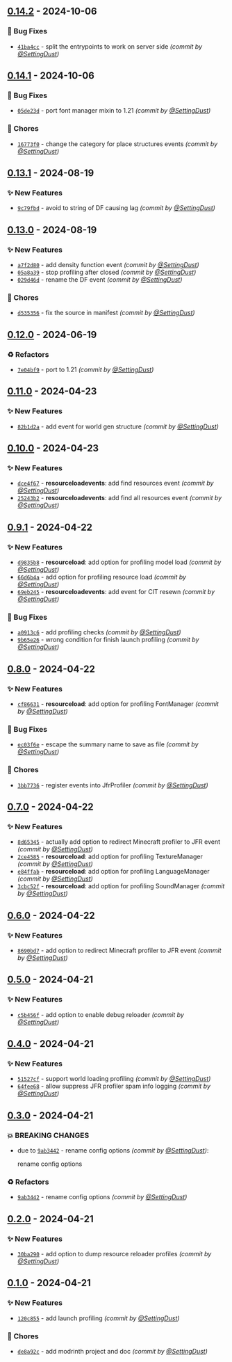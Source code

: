 
## [0.14.2] - 2024-10-06
### :bug: Bug Fixes
- [`41ba4cc`](https://github.com/SettingDust/MoreProfiling/commit/41ba4ccda4296824666d31f16ae7512eae4369b8) - split the entrypoints to work on server side *(commit by [@SettingDust](https://github.com/SettingDust))*


## [0.14.1] - 2024-10-06
### :bug: Bug Fixes
- [`05de23d`](https://github.com/SettingDust/MoreProfiling/commit/05de23d6b5d1f9737ed16d7f2d31b701feba7084) - port font manager mixin to 1.21 *(commit by [@SettingDust](https://github.com/SettingDust))*

### :wrench: Chores
- [`16773f0`](https://github.com/SettingDust/MoreProfiling/commit/16773f03448a7c9793ad08ee66156a95af07ff46) - change the category for place structures events *(commit by [@SettingDust](https://github.com/SettingDust))*


## [0.13.1] - 2024-08-19
### :sparkles: New Features
- [`9c79fbd`](https://github.com/SettingDust/MoreProfiling/commit/9c79fbd33b6bb5678f80d3e47291ab87ad14b8ed) - avoid to string of DF causing lag *(commit by [@SettingDust](https://github.com/SettingDust))*


## [0.13.0] - 2024-08-19
### :sparkles: New Features
- [`a7f2d80`](https://github.com/SettingDust/MoreProfiling/commit/a7f2d8035d9e98f424412ae27ce33da030e95137) - add density function event *(commit by [@SettingDust](https://github.com/SettingDust))*
- [`05a8a39`](https://github.com/SettingDust/MoreProfiling/commit/05a8a39116c4ba8aaf43cf9d33d8c38581fa8695) - stop profiling after closed *(commit by [@SettingDust](https://github.com/SettingDust))*
- [`029d46d`](https://github.com/SettingDust/MoreProfiling/commit/029d46d0880a2910c48f1335213141767d29baee) - rename the DF event *(commit by [@SettingDust](https://github.com/SettingDust))*

### :wrench: Chores
- [`d535356`](https://github.com/SettingDust/MoreProfiling/commit/d53535633a4743f589c81add5eb075936871c442) - fix the source in manifest *(commit by [@SettingDust](https://github.com/SettingDust))*


## [0.12.0] - 2024-06-19
### :recycle: Refactors
- [`7e04bf9`](https://github.com/SettingDust/MoreProfiling/commit/7e04bf93536100332605b694205d6f953b120580) - port to 1.21 *(commit by [@SettingDust](https://github.com/SettingDust))*


## [0.11.0] - 2024-04-23
### :sparkles: New Features
- [`82b1d2a`](https://github.com/SettingDust/MoreProfiling/commit/82b1d2ad32cc5a233b4f62bfbe8a16c9e6c0cdfb) - add event for world gen structure *(commit by [@SettingDust](https://github.com/SettingDust))*


## [0.10.0] - 2024-04-23
### :sparkles: New Features
- [`dce4f67`](https://github.com/SettingDust/MoreProfiling/commit/dce4f67f3594848576adafcd596942f0c72dd85f) - **resourceloadevents**: add find resources event *(commit by [@SettingDust](https://github.com/SettingDust))*
- [`25243b2`](https://github.com/SettingDust/MoreProfiling/commit/25243b2c40cc891ac363ba9ee78a6be0dbd2ccf4) - **resourceloadevents**: add find all resources event *(commit by [@SettingDust](https://github.com/SettingDust))*


## [0.9.1] - 2024-04-22
### :sparkles: New Features
- [`d9835b8`](https://github.com/SettingDust/MoreProfiling/commit/d9835b85bc7d1aa8b25ce73dff145fcda26316a1) - **resourceload**: add option for profiling model load *(commit by [@SettingDust](https://github.com/SettingDust))*
- [`66d6b4a`](https://github.com/SettingDust/MoreProfiling/commit/66d6b4ac3a9e9b407e8aca392c9e16d2497ea52e) - add option for profiling resource load *(commit by [@SettingDust](https://github.com/SettingDust))*
- [`69eb245`](https://github.com/SettingDust/MoreProfiling/commit/69eb245fffbcab54dca481a66f33a74b1414994d) - **resourceloadevents**: add event for CIT resewn *(commit by [@SettingDust](https://github.com/SettingDust))*

### :bug: Bug Fixes
- [`a0913c6`](https://github.com/SettingDust/MoreProfiling/commit/a0913c63a75ad1707fd4307789d763f9f0e64671) - add profiling checks *(commit by [@SettingDust](https://github.com/SettingDust))*
- [`9b65e26`](https://github.com/SettingDust/MoreProfiling/commit/9b65e265e66630082c5569f9e3fb786c361226e6) - wrong condition for finish launch profiling *(commit by [@SettingDust](https://github.com/SettingDust))*


## [0.8.0] - 2024-04-22
### :sparkles: New Features
- [`cf86631`](https://github.com/SettingDust/MoreProfiling/commit/cf866319401950feb5b0ce1b33be39e43697581d) - **resourceload**: add option for profiling FontManager *(commit by [@SettingDust](https://github.com/SettingDust))*

### :bug: Bug Fixes
- [`ec03f6e`](https://github.com/SettingDust/MoreProfiling/commit/ec03f6e365c7c229308dd6e77743c685753a621a) - escape the summary name to save as file *(commit by [@SettingDust](https://github.com/SettingDust))*

### :wrench: Chores
- [`3bb7736`](https://github.com/SettingDust/MoreProfiling/commit/3bb77361e0afe256e96ee5b220ad8d4a5e71c239) - register events into JfrProfiler *(commit by [@SettingDust](https://github.com/SettingDust))*


## [0.7.0] - 2024-04-22
### :sparkles: New Features
- [`8d65345`](https://github.com/SettingDust/MoreProfiling/commit/8d6534562da8b03f68b884438b1900c46d51d077) - actually add option to redirect Minecraft profiler to JFR event *(commit by [@SettingDust](https://github.com/SettingDust))*
- [`2ce4585`](https://github.com/SettingDust/MoreProfiling/commit/2ce4585ad1a9f562bcba81c870788daff43bb23f) - **resourceload**: add option for profiling  TextureManager *(commit by [@SettingDust](https://github.com/SettingDust))*
- [`e84ffab`](https://github.com/SettingDust/MoreProfiling/commit/e84ffab0b0f7e04b44125f84e1c512dad7808752) - **resourceload**: add option for profiling  LanguageManager *(commit by [@SettingDust](https://github.com/SettingDust))*
- [`3cbc52f`](https://github.com/SettingDust/MoreProfiling/commit/3cbc52f5bc6fa737461cbb368c20c57063dc5c8b) - **resourceload**: add option for profiling  SoundManager *(commit by [@SettingDust](https://github.com/SettingDust))*


## [0.6.0] - 2024-04-22
### :sparkles: New Features
- [`8690bd7`](https://github.com/SettingDust/MoreProfiling/commit/8690bd7da806fbc9fdfd3811d2081c2b93de6d5a) - add option to redirect Minecraft profiler to JFR event *(commit by [@SettingDust](https://github.com/SettingDust))*


## [0.5.0] - 2024-04-21
### :sparkles: New Features
- [`c5b456f`](https://github.com/SettingDust/MoreProfiling/commit/c5b456f59acb2869423c50ae4360041f5729f757) - add option to enable debug reloader *(commit by [@SettingDust](https://github.com/SettingDust))*


## [0.4.0] - 2024-04-21
### :sparkles: New Features
- [`51527cf`](https://github.com/SettingDust/MoreProfiling/commit/51527cf4cf3d6beb5f164675dc31d0f3743ba88d) - support world loading profiling *(commit by [@SettingDust](https://github.com/SettingDust))*
- [`64fee68`](https://github.com/SettingDust/MoreProfiling/commit/64fee687d032de464041630f51c8db383c179e8f) - allow suppress JFR profiler spam info logging *(commit by [@SettingDust](https://github.com/SettingDust))*


## [0.3.0] - 2024-04-21
### :boom: BREAKING CHANGES
- due to [`9ab3442`](https://github.com/SettingDust/MoreProfiling/commit/9ab3442cae46b4920a7424833a88486f56f82f59) - rename config options *(commit by [@SettingDust](https://github.com/SettingDust))*:

  rename config options


### :recycle: Refactors
- [`9ab3442`](https://github.com/SettingDust/MoreProfiling/commit/9ab3442cae46b4920a7424833a88486f56f82f59) - rename config options *(commit by [@SettingDust](https://github.com/SettingDust))*


## [0.2.0] - 2024-04-21
### :sparkles: New Features
- [`30ba290`](https://github.com/SettingDust/MoreProfiling/commit/30ba29051c925f7ce76bb7a8ce08b8c7d3d8c137) - add option to dump resource reloader profiles *(commit by [@SettingDust](https://github.com/SettingDust))*


## [0.1.0] - 2024-04-21
### :sparkles: New Features
- [`120c855`](https://github.com/SettingDust/MoreProfiling/commit/120c8555ff889f0901ce44a1343c4d72b0d56842) - add launch profiling *(commit by [@SettingDust](https://github.com/SettingDust))*

### :wrench: Chores
- [`de8a92c`](https://github.com/SettingDust/MoreProfiling/commit/de8a92c20fe0536a36bcaa0c72c3417977979407) - add modrinth project and doc *(commit by [@SettingDust](https://github.com/SettingDust))*


[0.1.0]: https://github.com/SettingDust/MoreProfiling/compare/0.0.0...0.1.0
[0.2.0]: https://github.com/SettingDust/MoreProfiling/compare/0.1.0...0.2.0
[0.3.0]: https://github.com/SettingDust/MoreProfiling/compare/0.2.0...0.3.0
[0.4.0]: https://github.com/SettingDust/MoreProfiling/compare/0.3.0...0.4.0
[0.5.0]: https://github.com/SettingDust/MoreProfiling/compare/0.4.0...0.5.0
[0.6.0]: https://github.com/SettingDust/MoreProfiling/compare/0.5.0...0.6.0
[0.7.0]: https://github.com/SettingDust/MoreProfiling/compare/0.6.1...0.7.0
[0.8.0]: https://github.com/SettingDust/MoreProfiling/compare/0.7.0...0.8.0
[0.9.1]: https://github.com/SettingDust/MoreProfiling/compare/0.8.0...0.9.1
[0.10.0]: https://github.com/SettingDust/MoreProfiling/compare/0.9.1...0.10.0
[0.11.0]: https://github.com/SettingDust/MoreProfiling/compare/0.10.0...0.11.0
[0.12.0]: https://github.com/SettingDust/MoreProfiling/compare/0.11.0...0.12.0
[0.13.0]: https://github.com/SettingDust/MoreProfiling/compare/0.12.0...0.13.0
[0.13.1]: https://github.com/SettingDust/MoreProfiling/compare/0.13.0...0.13.1
[0.14.1]: https://github.com/SettingDust/MoreProfiling/compare/0.14.0...0.14.1
[0.14.2]: https://github.com/SettingDust/MoreProfiling/compare/0.14.1...0.14.2

